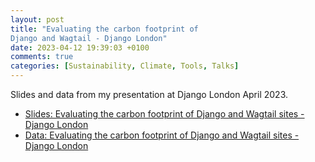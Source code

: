 ```yaml
---
layout: post
title: "Evaluating the carbon footprint of
Django and Wagtail - Django London"
date: 2023-04-12 19:39:03 +0100
comments: true
categories: [Sustainability, Climate, Tools, Talks]
---
```


Slides and data from my presentation at Django London April 2023.

<!-- more -->

- [Slides: Evaluating the carbon footprint of Django and Wagtail sites - Django London](https://docs.google.com/presentation/d/1nt70OGv7yq-W0FOnaPeQAW42i6D1lMl3Fi_hEAADWgc/edit)
- [Data: Evaluating the carbon footprint of Django and Wagtail sites - Django London](https://docs.google.com/spreadsheets/d/1Pv1jqWh7crhhmponSseFh5iqpgL2H8REvtu_UMl31uY/edit)
